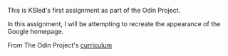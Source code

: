 This is KSled's first assignment as part of the Odin Project.

In this assignment, I will be attempting to recreate the appearance of the Google homepage.

From The Odin Project's [curriculum](http://www.theodinproject.com/web-development-101/html-css)
